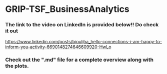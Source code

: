 # GRIP-TSF_BusinessAnalytics

### The link to the video on LinkedIn is provided below!! Do check it out
https://www.linkedin.com/posts/bipuljha_hello-connections-i-am-happy-to-inform-you-activity-6690148274646609920-HwLo

### Check out the ".md" file for a complete overview along with the plots.
